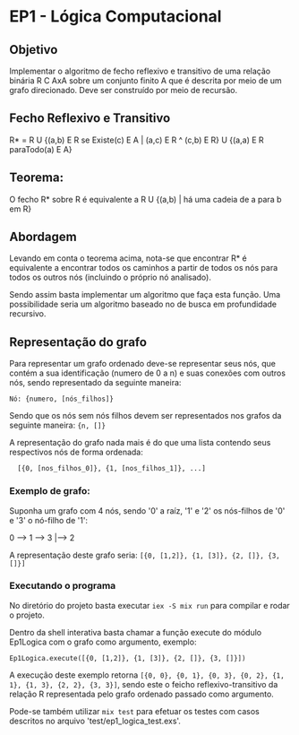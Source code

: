 # EP1 - Lógica Computacional

## Objetivo

Implementar o algoritmo de fecho reflexivo e transitivo de uma relação binária R C AxA sobre um conjunto finito A que é descrita por meio de um grafo direcionado. Deve ser construído por meio de recursão.

## Fecho Reflexivo e Transitivo

R* = R U {(a,b) E R se Existe(c) E A | (a,c) E R ^ (c,b) E R} U {(a,a) E R paraTodo(a) E A}

## Teorema: 

O fecho R* sobre R é equivalente a R U {(a,b) | há uma cadeia de a para b em R}

## Abordagem

Levando em conta o teorema acima, nota-se que encontrar R* é equivalente a encontrar todos os caminhos a partir de todos os nós para todos os outros nós (incluindo o próprio nó analisado).

Sendo assim basta implementar um algoritmo que faça esta função. Uma possibilidade seria um algoritmo baseado no de busca em profundidade recursivo.

## Representação do grafo

Para representar um grafo ordenado deve-se representar seus nós, que contém a sua identificação (numero de 0 a n) e suas conexões com outros nós, sendo representado da seguinte maneira:

```
Nó: {numero, [nós_filhos]}
```

Sendo que os nós sem nós filhos devem ser representados nos grafos da seguinte maneira: ``` {n, []} ```

A representação do grafo nada mais é do que uma lista contendo seus respectivos nós de forma ordenada: 

```
  [{0, [nos_filhos_0]}, {1, [nos_filhos_1]}, ...]
```

### Exemplo de grafo:

Suponha um grafo com 4 nós, sendo '0' a raíz, '1' e '2' os nós-filhos de '0' e '3' o nó-filho de '1':

  0 --> 1 --> 3
  |--> 2

A representação deste grafo seria: ``` [{0, [1,2]}, {1, [3]}, {2, []}, {3, []}] ```

### Executando o programa

No diretório do projeto basta executar ```iex -S mix run``` para compilar e rodar o projeto.

Dentro da shell interativa basta chamar a função execute do módulo Ep1Logica com o grafo como argumento, exemplo:

``` Ep1Logica.execute([{0, [1,2]}, {1, [3]}, {2, []}, {3, []}]) ```

A execução deste exemplo retorna ``` [{0, 0}, {0, 1}, {0, 3}, {0, 2}, {1, 1}, {1, 3}, {2, 2}, {3, 3}] ```, sendo este o feicho reflexivo-transitivo da relação R representada pelo grafo ordenado passado como argumento.

Pode-se também utilizar ``` mix test ``` para efetuar os testes com casos descritos no arquivo 'test/ep1_logica_test.exs'.

